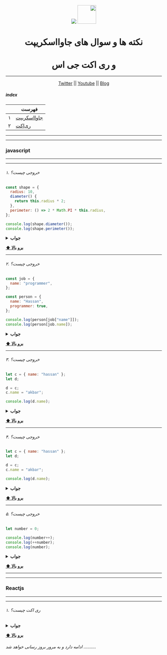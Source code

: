 <div align="center" dir="rtl">
  <img height="60" src="https://img.icons8.com/color/344/javascript.png">
  <img src="https://img.icons8.com/nolan/64/react-native.png"/>
  <h1>نکته ها و سوال های جاوااسکریپت </h1>
  <h1> و ری اکت جی اس</h1>

---

<a href="https://twitter.com/HoomanAmini">Twitter</a>
|| <a href="youtube.com/c/hoomanamini">Youtube</a>
|| <a href="https://virgool.io/@amini.hooman">Blog</a>

</div>

##### index

|     | فهرست                      |
| --- | -------------------------- |
| ۱   | [جاوااسکریپت](#javascript) |
| ۲   | [ری‌اکت](#reactjs)         |

---

---

### javascript

---

---

###### ۱. خروجی چیست؟

```javascript
const shape = {
  radius: 10,
  diameter() {
    return this.radius * 2;
  },
  perimeter: () => 2 * Math.PI * this.radius,
};

console.log(shape.diameter());
console.log(shape.perimeter());
```

<details><summary><b>جواب</b></summary>
<p>

### 20

### NAN

<div dir="rtl">
توضیح : همانطور که می بینید مقدار ‍‍‍diameter‍  یک فانکشن معمولی است
و مقدار perimeter یک arrow فانکش است

در فانکشن معمولی کلمه کلیدی ‍`this` به آبجکت shape اشاره می کند
اما در arrow فانکشن به آبجکت window اشاره دارد که در آن radius وجود ندارد

</div>
</p>
</details>

**[⬆ برو بالا](#index)**

---

###### ۲. خروجی چیست؟

```javascript
const job = {
  name: "programmer",
};

const person = {
  name: "Hassan",
  programmer: true,
};

console.log(person[job["name"]]);
console.log(person[job.name]);
```

<details><summary><b>جواب</b></summary>
<p>

### true

### true

</p>
</details>

**[⬆ برو بالا](#index)**

---

###### ۳. خروجی چیست؟

```javascript
let c = { name: "hassan" };
let d;

d = c;
c.name = "akbar";

console.log(d.name);
```

<details><summary><b>جواب</b></summary>
<p>

### akbar

<div dir="rtl">
در جاوااسکریپت تمام آبجکت ها با ریفرنس ذخیره می شوند لذا یک آبجکت را مساوی آبجکت دیگر قرار می دهیم در فضای حافظه به یک مکان اشاره دارند
</div>

</p>
</details>

**[⬆ برو بالا](#index)**

---

###### ۴. خروجی چیست؟

```javascript
let c = { name: "hassan" };
let d;

d = c;
c.name = "akbar";

console.log(d.name);
```

<details><summary><b>جواب</b></summary>
<p>

### akbar

<div dir="rtl">
در جاوااسکریپت تمام آبجکت ها با ریفرنس ذخیره می شوند لذا یک آبجکت را مساوی آبجکت دیگر قرار می دهیم در فضای حافظه به یک مکان اشاره دارند
</div>

</p>
</details>

**[⬆ برو بالا](#index)**

---

###### ۵. خروجی چیست؟

```javascript
let number = 0;

console.log(number++);
console.log(++number);
console.log(number);
```

<details><summary><b>جواب</b></summary>
<p>

### 0 (اول مقدار قبلی نشان داده می شود یعنی صفر و بعد اضافه می شود الان مقدار ۱ است اما صفر نشان داده میشود)

### 2 (مقدار اضافه می شود بعد نشان داده می شود یعنی ۲ و الان مقدار ۲ است)

### 2

<div dir="rtl">

</div>

</p>
</details>

**[⬆ برو بالا](#index)**

---

---

### Reactjs

---

---

###### ۱. ری اکت چیست؟

<details><summary><b>جواب</b></summary>
<p>

<div dir="rtl">
ری اکت یک کتابخانه فرانت اند اوپن سورس جاوااسکریپت است که برای ساخت رابط کاربری خصوصا برای اپلکیشن های تک صفه ای بکار می رود.

ری اکت در فیسبوک در سال ۲۰۱۱ ایجاد شد و تا به امروز در حال گسترش است

</div>
</p>
</details>

**[⬆ برو بالا](#index)**

###### ادامه دارد و به مرور بروز رسانی خواهد شد ..........

